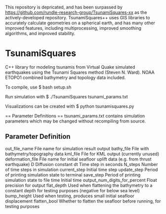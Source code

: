 This repository is depricated, and has been surpassed by <https://github.com/rundle-research-group/TsunamiSquares-xx> as the actively-developed repository.  TsunamiSquares++ uses GIS libraries to accurately calculate geometries on a spherical earth, and has many other improved features, including multiprocessing, improved smoothing algorithms, and improved stability.

# TsunamiSquares
C++ library for modeling tsunamis from Virtual Quake simulated earthquakes using the Tsunami Squares method (Steven N. Ward).  NOAA ETOPO1 combined bathymetry and topology data included.

To compile, use
$ bash setup.sh

Run simulation with
$ ./TsunamiSquares tsunami_params.txt

Visualizations can be created with
$ python tsunamisquares.py


== Parameter Definitions ==
tsunami_params.txt contains simulation parameters which may be changed without recompiling from source.

Parameter						Definition
--------------------------------------------------
out_file_name 					File name for simulation result output
bathy_file 						File with bathymetry/topography data
kml_file 						File for KML output (currently unused)
deformation_file 				File name for initial seafloor uplift data (e.g. from thrust earthquake)
D 								Diffusion constant
dt								Time step in seconds
N_steps 						Number of time steps in simulation
current_step 					Initial time step
update_step 					Period of printing simulation state to terminal
save_step 						Period of printing simulation state to file
time 							Initial time
output_num_digits_for_percent 	Float precision for output
flat_depth 						Used when flattening the bathymetry to a constant depth for testing purposes
								(negative for below sea level)
bump_height 					Used when testing, produces small initial seafloor displacement
flatten_bool					Whether to flatten the seafloor before running, for testing purposes
